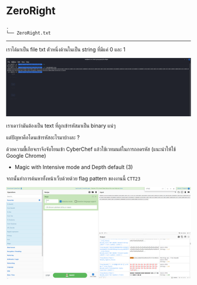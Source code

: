 # ZeroRight

```
.
└── ZeroRight.txt
```

---

เราได้มาเป็น file txt ตัวหนึ่งด้านในเป็น string ที่มีแค่ 0 และ 1

![1.png](./images/zero-right/1.png)

เราเดาว่ามันต้องเป็น text ที่ถูกเข้ารหัสมาเป็น binary แน่ๆ

แต่ปัญหาคือโดนเข้ารหัสอะไรมาบ้างละ ?

ด้วยความขี้เกียจเราจึงจับโยนเข้า CyberChef แล้วใช้เวทมนต์ในการถอดรหัส (แนะนำให้ใช้ Google Chrome)

- Magic with Intensive mode and Depth default (3)

จากนั้นทำการค้นหาทั้งหน้าเว็บด้วยด้วย flag pattern ของงานนี้ `CTT23`

![2.png](./images/zero-right/2.png)
